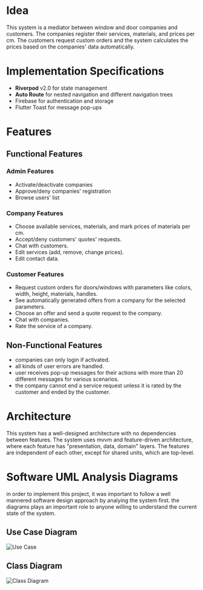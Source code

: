 # Idea
This system is a mediator between window and door companies and customers. The companies register their services, materials, and prices per cm. The customers request custom orders and the system calculates the prices based on the companies' data automatically.

# Implementation Specifications
- **Riverpod** v2.0 for state management
- **Auto Route** for nested navigation and different navigation trees
- Firebase for authentication and storage
- Flutter Toast for message pop-ups


# Features
## Functional Features
### Admin Features
- Activate/deactivate companies
- Approve/deny companies' registration
- Browse users' list
### Company Features
- Choose available services, materials, and mark prices of materials per cm.
- Accept/deny customers' quotes' requests.
- Chat with customers.
- Edit services (add, remove, change prices).
- Edit contact data.
### Customer Features
- Request custom orders for doors/windows with parameters like colors, width, height, materials, handles.
- See automatically generated offers from a company for the selected parameters.
- Choose an offer and send a quote request to the company.
- Chat with companies.
- Rate the service of a company.

## Non-Functional Features
- companies can only login if activated.
- all kinds of user errors are handled.
- user receives pop-up messages for their actions with more than 20 different messages for various scenarios.
- the company cannot end a service request unless it is rated by the customer and ended by the customer.

# Architecture
This system has a well-designed architecture with no dependencies between features. The system uses mvvm and feature-driven architecture, where each feature has "presentation, data, domain" layers. The features are independent of each other, except for shared units, which are top-level.


# Software UML Analysis Diagrams
in order to implement this project, it was important to follow a well mannered software design approach by analying the system first. the diagrams plays an important role to anyone willing to understand the current state of the system.
## Use Case Diagram
![Use Case](https://github.com/MohaAmiry/his/assets/65380552/3d3805e3-c4ff-4da0-bf56-57d6d4217960)


## Class Diagram
![Class Diagram](https://github.com/MohaAmiry/his/assets/65380552/2a52af5e-6a84-47ae-b4bd-b3ae3ca7ad7c)






